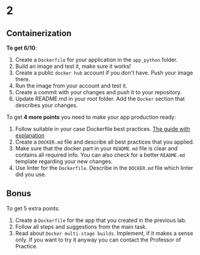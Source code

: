 # 2

## Containerization

**To get 6/10**:

1. Create a `Dockerfile` for your application in the `app_python` folder.
2. Build an image and test it, make sure it works!
3. Create a public `docker hub` account if you don't have. Push your image there.
4. Run the image from your account and test it.
5. Create a commit with your changes and push it to your repository.
6. Update README.md in your root folder. Add the `Docker` section that describes your changes.

To get **4 more points** you need to make your app production ready:

1. Follow suitable in your case Dockerfile best practices. [The guide with explanation](https://sysdig.com/blog/dockerfile-best-practices/)
2. Create a `DOCKER.md` file and describe all best practices that you applied.
3. Make sure that the docker part in your `README.md` file is clear and contains all required info. You can also check for a better `README.md` template regarding your new changes.
4. Use linter for the `Dockerfile`. Describe in the `DOCKER.md` file which linter did you use.

## Bonus

To get 5 extra points:

1. Create a `Dockerfile` for the app that you created in the previous lab.
2. Follow all steps and suggestions from the main task.
3. Read about `Docker multi-stage builds`. Implement, if it makes a sense only. If you want to try it anyway you can contact the Professor of Practice.
